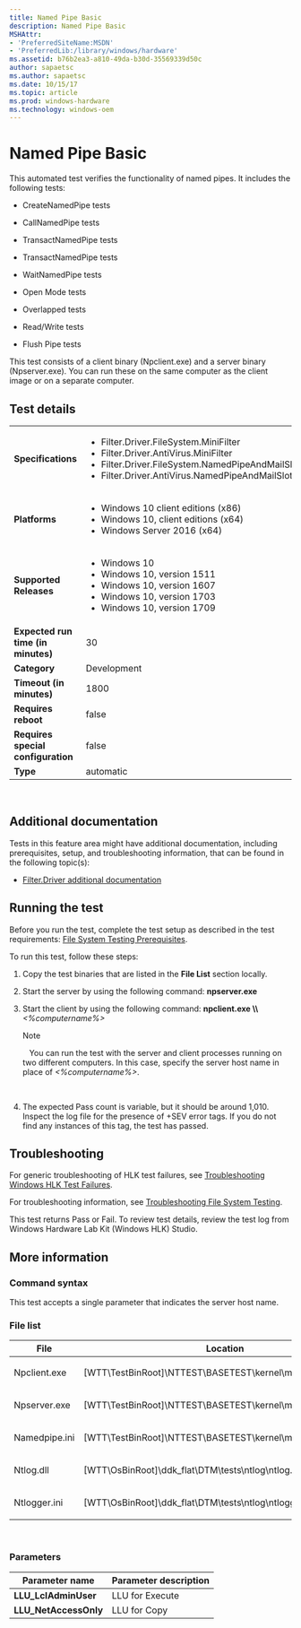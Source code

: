 ```yaml
---
title: Named Pipe Basic
description: Named Pipe Basic
MSHAttr:
- 'PreferredSiteName:MSDN'
- 'PreferredLib:/library/windows/hardware'
ms.assetid: b76b2ea3-a810-49da-b30d-35569339d50c
author: sapaetsc
ms.author: sapaetsc
ms.date: 10/15/17
ms.topic: article
ms.prod: windows-hardware
ms.technology: windows-oem
---
```


# <span id="p_hlk_test.2e0f2f69-abbb-47ac-a49b-e4e991f522a9"></span>Named Pipe Basic


This automated test verifies the functionality of named pipes. It includes the following tests:

-   CreateNamedPipe tests

-   CallNamedPipe tests

-   TransactNamedPipe tests

-   TransactNamedPipe tests

-   WaitNamedPipe tests

-   Open Mode tests

-   Overlapped tests

-   Read/Write tests

-   Flush Pipe tests

This test consists of a client binary (Npclient.exe) and a server binary (Npserver.exe). You can run these on the same computer as the client image or on a separate computer.

## Test details
|||
|---|---|
| **Specifications**  | <ul><li>Filter.Driver.FileSystem.MiniFilter</li><li>Filter.Driver.AntiVirus.MiniFilter</li><li>Filter.Driver.FileSystem.NamedPipeAndMailSlots</li><li>Filter.Driver.AntiVirus.NamedPipeAndMailSlots</li></ul> |  
| **Platforms**   | <ul><li>Windows 10 client editions (x86)</li><li>Windows 10, client editions (x64)</li><li>Windows Server 2016 (x64)</li></ul> |
| **Supported Releases** | <ul><li>Windows 10</li><li>Windows 10, version 1511</li><li>Windows 10, version 1607</li><li>Windows 10, version 1703</li><li>Windows 10, version 1709</li></ul> |
|**Expected run time (in minutes)**| 30 |
|**Category**| Development |
|**Timeout (in minutes)**| 1800 |
|**Requires reboot**| false |
|**Requires special configuration**| false |
|**Type**| automatic |

 

## <span id="Additional_documentation"></span><span id="additional_documentation"></span><span id="ADDITIONAL_DOCUMENTATION"></span>Additional documentation


Tests in this feature area might have additional documentation, including prerequisites, setup, and troubleshooting information, that can be found in the following topic(s):

-   [Filter.Driver additional documentation](filter-driver-additional-documentation.md)

## <span id="Running_the_test"></span><span id="running_the_test"></span><span id="RUNNING_THE_TEST"></span>Running the test


Before you run the test, complete the test setup as described in the test requirements: [File System Testing Prerequisites](file-system-testing-prerequisites.md).

To run this test, follow these steps:

1.  Copy the test binaries that are listed in the **File List** section locally.

2.  Start the server by using the following command: **npserver.exe**

3.  Start the client by using the following command: **npclient.exe \\\\***&lt;%computername%&gt;*

    >[!NOTE]
    >  
    You can run the test with the server and client processes running on two different computers. In this case, specify the server host name in place of *&lt;%computername%&gt;*.

     

4.  The expected Pass count is variable, but it should be around 1,010. Inspect the log file for the presence of +SEV error tags. If you do not find any instances of this tag, the test has passed.

## <span id="Troubleshooting"></span><span id="troubleshooting"></span><span id="TROUBLESHOOTING"></span>Troubleshooting


For generic troubleshooting of HLK test failures, see [Troubleshooting Windows HLK Test Failures](..\user\troubleshooting-windows-hlk-test-failures.md).

For troubleshooting information, see [Troubleshooting File System Testing](troubleshooting-file-system-testing.md).

This test returns Pass or Fail. To review test details, review the test log from Windows Hardware Lab Kit (Windows HLK) Studio.

## <span id="More_information"></span><span id="more_information"></span><span id="MORE_INFORMATION"></span>More information


### <span id="Command_syntax"></span><span id="command_syntax"></span><span id="COMMAND_SYNTAX"></span>Command syntax

This test accepts a single parameter that indicates the server host name.

### <span id="File_list"></span><span id="file_list"></span><span id="FILE_LIST"></span>File list

<table>
<colgroup>
<col width="50%" />
<col width="50%" />
</colgroup>
<thead>
<tr class="header">
<th>File</th>
<th>Location</th>
</tr>
</thead>
<tbody>
<tr class="odd">
<td><p>Npclient.exe</p></td>
<td><p>[WTT\TestBinRoot]\NTTEST\BASETEST\kernel\misc\npclient.exe</p></td>
</tr>
<tr class="even">
<td><p>Npserver.exe</p></td>
<td><p>[WTT\TestBinRoot]\NTTEST\BASETEST\kernel\misc\npserver.exe</p></td>
</tr>
<tr class="odd">
<td><p>Namedpipe.ini</p></td>
<td><p>[WTT\TestBinRoot]\NTTEST\BASETEST\kernel\misc\namedpipe.ini</p></td>
</tr>
<tr class="even">
<td><p>Ntlog.dll</p></td>
<td><p>[WTT\OsBinRoot]\ddk_flat\DTM\tests\ntlog\ntlog.dll</p></td>
</tr>
<tr class="odd">
<td><p>Ntlogger.ini</p></td>
<td><p>[WTT\OsBinRoot]\ddk_flat\DTM\tests\ntlog\ntlogger.ini</p></td>
</tr>
</tbody>
</table>

 

### <span id="Parameters"></span><span id="parameters"></span><span id="PARAMETERS"></span>Parameters

| Parameter name         | Parameter description |
|------------------------|-----------------------|
| **LLU\_LclAdminUser**  | LLU for Execute       |
| **LLU\_NetAccessOnly** | LLU for Copy          |

 

 

 






